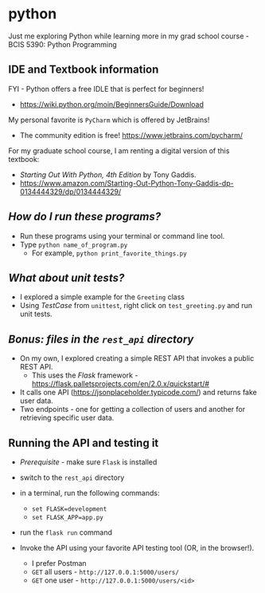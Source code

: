 # python
Just me exploring Python while learning more in my grad school course - BCIS 5390: Python Programming

## IDE and Textbook information
FYI - Python offers a free IDLE that is perfect for beginners!
* https://wiki.python.org/moin/BeginnersGuide/Download

My personal favorite is `PyCharm` which is offered by JetBrains!
* The community edition is free! https://www.jetbrains.com/pycharm/

For my graduate school course, I am renting a digital version of this textbook:
* *Starting Out With Python, 4th Edition* by Tony Gaddis.
* https://www.amazon.com/Starting-Out-Python-Tony-Gaddis-dp-0134444329/dp/0134444329/

## *How do I run these programs?*
* Run these programs using your terminal or command line tool.
* Type `python name_of_program.py` 
    * For example, `python print_favorite_things.py`
  
## *What about unit tests?*
* I explored a simple example for the `Greeting` class
* Using *TestCase* from `unittest`, right click on `test_greeting.py` and run unit tests.
  
## *Bonus: files in the `rest_api` directory*
* On my own, I explored creating a simple REST API that invokes a public REST API.
  * This uses the *Flask* framework - https://flask.palletsprojects.com/en/2.0.x/quickstart/#
* It calls one API (https://jsonplaceholder.typicode.com/) and returns fake user data.
* Two endpoints - one for getting a collection of users and another for retrieving specific user data.

## Running the API and testing it
* *Prerequisite* - make sure `Flask` is installed
* switch to the `rest_api` directory
* in a terminal, run the following commands:
  * `set FLASK=development`
  * `set FLASK_APP=app.py`


* run the `flask run` command
* Invoke the API using your favorite API testing tool (OR, in the browser!).
    * I prefer Postman 
    * `GET` all users - `http://127.0.0.1:5000/users/`
    * `GET` one user - `http://127.0.0.1:5000/users/<id>`